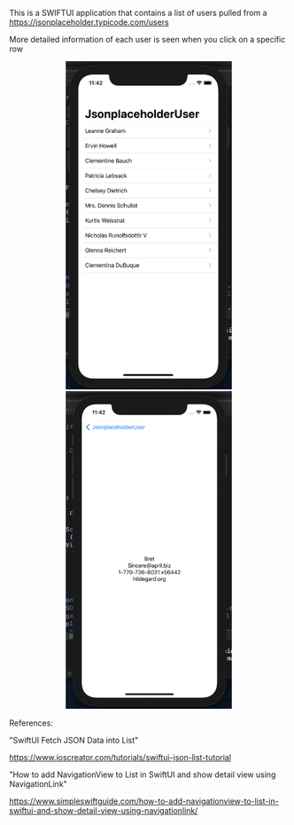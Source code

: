 This is a SWIFTUI application that contains a list of users pulled from a https://jsonplaceholder.typicode.com/users

More detailed information of each user is seen when you click on a specific row

<p align="center">
  <img src="./images/List.png" width="300" title="hover text">
  <br/>
  <img src="./images/details.png" width="300" title="hover text">
</p>


References:

"SwiftUI Fetch JSON Data into List"

https://www.ioscreator.com/tutorials/swiftui-json-list-tutorial

"How to add NavigationView to List in SwiftUI and show detail view using NavigationLink"

https://www.simpleswiftguide.com/how-to-add-navigationview-to-list-in-swiftui-and-show-detail-view-using-navigationlink/
